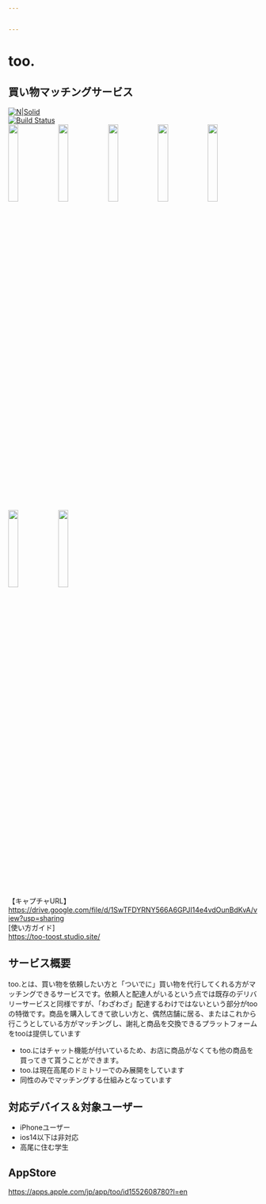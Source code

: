 ```yaml
---


---
```


<h1 id="too.">too.</h1>
<h2 id="買い物マッチングサービス">買い物マッチングサービス</h2>
<p><a href="https://nodesource.com/products/nsolid"><img src="https://cldup.com/dTxpPi9lDf.thumb.png" alt="N|Solid"></a><br>
<a href="https://travis-ci.org/joemccann/dillinger"><img src="https://travis-ci.org/joemccann/dillinger.svg?branch=master" alt="Build Status"></a><br>
<img src="https://lh3.googleusercontent.com/GC0lmJefmHTo6QLTi7-SiHSvuwJICptcKN4pvwBxrn093Z31egOfxyyCZoVjcOMR30JSzSKgO1SNwtyxBj_dwASarFdpc8cBFrsMPmEdl2ZQpLzTvbjZcSHsyeMd2Bv_BRdrpSSvEh65vvXSjU8AIy3Erymp49gSJFFRgqJ8b9bGRpxad_OsoLZjQttAe43MhE2T-NI0-XZ3mamvOSD4WiK_ELDAb6SwheMVdukziRyFYGPP7lS_Rs8ycjCttrzpnTVP00K6mX6GD2hpt4pBvU-66XyRVqnfig327ny-23wOtkXlOk7MtbS_d86dNsg8qhNABo5ediAcLTJLZccBk9ixbC97lrNat0xz02r2GWSrlgswhknxIm6xeWdIUJq0gBSgIoroojapefxpIT5VyQlO59_6dmnykxgLACA9RGXRdLh4MvkqEqrEHIPNoyIs8mLcb0YHC1AycIlpa-oMwNrLs-yCYp_TBFGa-UnXnt6zKQZV5UTwyL8LOZamgW1NKPdXgh3KNNe5_MLt2R4PYS2-1SCqX_7vcY8qt9qz55kuXeHgzx737-pPqdu61XGP_gPMdHgF4LZnwnpE50iJMH_hz9WvJUvLnB1fiKf2lCqtTlWZiPTIQlpJ6pTVwa2FFGjFlzg3lJsC9dTt9OEmrMhepPs6MB7UYGTEDqRoPVt5FantY-a1lSBtQ2i6VJJqZJ-yMdXePiYv8cjcboDeqg=w472-h1000-no?authuser=0" width="20%"><img src="https://lh3.googleusercontent.com/4ml_9N51GV9fTGbaY6EKzY4tjt-3HU8tSmkj5LGJ33NAewIHsPGo0y1OYQsgo4R25_0w4KpGjEsIVf7xx3kxSOJouimuvmi5TpyVGnB930Te6PoNeXcIdYiePD0WMHJawwKkPHicu3j8oOFG3eH07-NUlrlZ5Y-tAraY0PAyALDpykIQxDXSMye0_Cp6jZOr34n6aG1TcCAoZ09AAOCAJiJ_NIuWNKaEK3Slad-xB1E1BAJwrgCtgtB5on9R49DtWV-mWVqVMnNktVuBfmgVb_-J5Vldf-macZNfUB_dWKB0ZEyJNX3-25bQ9V0Cb0P34Fh0wt1hD5EO7un-7Zbmc2QC_CMnKhIHhlhAd53LonUiiesPAqgf9ox7xU98ruqHxBGeO7dnDJ9UmK1AYZeW4FuvGAT_mza0m9Se_D8o-oYt8MvKWPfPt4wkc_CBjMWb3fxU3RMhf9hyErO_Ge4OeHcnd_MRln686Pu6p2rDqti5IUmC4IJ0Zsg_Oal2v4xWlVIGLQBvPVYwkeJs0dY_hcZ2mUifn71z-MlO6Sc9ivQgQdIMA82Fn6uubVEyEDM76cQvaK5WWgCIN14m-NzRqE7EezzM94thOP1SnkM6C-RTF6efYvFaiDJCZh64lkLC128V3fnMJSeRik-SWlQR4_j6cBvJlytA3sMcGbLqdcWI7p6COGH415ftpxcu9j5zSDEJLLK7ENHUhfW-d_1wKw=w638-h1360-no?authuser=0" width="20%"><img src="https://lh3.googleusercontent.com/aMuKVYjZxLEmBx5dNOS8K26uvfm0vByPr7Px4Lbl_L_3FqTFqhbLOFfsTfp_1llNx5euojgaUC23dloSPsLxtpquU_iLt9jFeOFXChqaTJlgKA7ccV_IqR0QqJV-xLTJ5eQFMjXD_CfVRuhfg8aepebOXMHZORCINo5KDkOg-1-CCZdQmeIGZ6zVcCgoC1mezZfbIlTtNOmDYLPZe8PqrhYZ0KNSMwYgjtBAzWorT96JbGmew80Z7m_ooV0b_mCKckG-FyffTuu4AXO5LNApCXKoRHQW0-j38WDnXo0iaqKbPDiJGDZCNxlN3GooC2c3vQZbwttUYhGtx8J0QzNteZht17UQ8iD1Vj8bFB-Hxscjhwp5NTEp6NYjL-eaZCA3IsCP7VgAmrRKTnySPunufFq_tphOx1n65xb1E9u-zJ72u6oCFMAFg6eEjEUYk2a0-sigakJMyhbqDuo1vJWJ-wDl6NqOG5_scnkxu1yZOT5WNiLxymwZQUt_2GvQPVvLFbF-73sOc2KVq7iv29z3CpvX91FtAJ-kqmWBRWDVGJgQixawZ1ok_If1V3ZrH5K_n7pSkZlrmhhQVz6Owh0__6hDpcaeprM3j7GURqFZZlaTw73QHdWF9bPKQNeMz1YITkUQ3QmtbOY4vbQ1VMfmcIQl4hgIu0ICL9SoOYjlhYLHSRdo_g6FCAdhO258JxxWnPoUxpPr6WPZxSYvXk1sqQ=w638-h1356-no?authuser=0" width="20%"><img src="https://lh3.googleusercontent.com/TnVDw4vrjb9GuLuaQOPJv0iv-P5vItCGDgRO3HGcVWm2G8_z6I_EV5iEpzKxW5tYnQFOfVU7JoxelTOADaUnVkcB6w6XGnzDWW7dDO1tuz0416i8Pd8lizDG-0vJKVRP2_xY5vzyUINrYrKUNzVMBvyOq85eNkgEbPS5aux4E4Wmh_05bQzo7f2qFBDETjAUgjUBNOPfWjO2DItQG7iiZxoo3oHrhFsA68GL6qOPIBsP1H1rpVXxbuE1mivZ7dMChXhaX6d_gxcULCRqJkNwk8NlXK11LNX-FRd8nV2UH8KMQk9KLQE7HiGIDQ8br_iobbevaMyl5KoeVlnQbDdpquYwpMv4m4jxSAG_PM2bx_thK-zI2uQD_QJNr03f6hDYEz9BPImRCsZ8Aq9zcGswOQWuzqnReKd1QlHQc6JwgZFil0eCVsUkXB5m5mhj2sWXhE0BqulDN4qHNpnA1AzSIhQ7BcQLWSgWPc0Koap84t11lh5hheHI2cih26LG5kfqZXTeEgduKvNUE6qK6Q_USfWZI0eWMpbGnRrx2MtPbNUDZxuLf07izqSXEbgWjFMCX5LCGEUROgwioo31HDF2az3VfCMmdtl27tHYux-vRmM0h8E-HFdW_ojt3wr5NYFTTeH_cgGFQLzPWFnnXxpGn2yMiDgGxCbwV3F3w1iCeVJMIozSzg5dlGSSC7uXCCrf_IwpkcTmf2A80QQikcUzDw=w652-h1356-no?authuser=0" width="20%"><img src="https://lh3.googleusercontent.com/miKxWUyQCo5utTpn_gAbAdNbhcxYQwE77bBJYVm47Po8n5ZpNX8hwhtRfI1Sd-U4OuGacsYMgaJg8kLhLrrcfFVsy6b_WZHPlFYURubiE2EuRS7KkRY_OFstjSIRsz9ka9Dj2mphl7Xd_Wf-gOaIaBUQDVTItB9DW65ZXxFRcc9ATW6GE3GMo-IyJxEuAWhTCs-2BdeonP2oC8jPRjh9yy1i2G1yFNScEbmVrfyibIEZzx7FXzRhjE5c-YTpWjFZA1i_5-Au33v15RTIO0c2dvZyeV1Askn2ALzd5ADGEd0KMFD53LSYn-deJsLpudSlQ337iFnDL24EBwypKFxLGrSxQ8uUDyRep4TFCxT4HR5j8M9GANB836zc_oF5EmDYaHXwOWAcnGUijwpxZtXOofu2GkVDQ8i4j6l9Wio6SIMyc0OnhzjmDKktJRyxPHEHiMyb3J7LqmX4pWT7oRuewM3l4zadPOxUexmJ99_grT9iQGfn8FnZJDMrqdVHq6AYtGOgZ8Np8sOw54wQ2F7yWg_NjZCZd8cDwSPIrWlCb5PbczjdrpAqk12vmt92UDAr7RssZiZq8U25vQYITm4ZprmdBfcaJSPyTvPY8ji6w2PIcKg4COXl104wAMFtKHxpghSbcKgEDHR1i-l7yqUzCpAXRRXDWnE6sENQDjBCRbhr2pNfCCjXo6V580DxZwREpkVvvngVxzxaGfEUWGjPpw=w644-h1360-no?authuser=0" width="20%"><img src="https://lh3.googleusercontent.com/D99r0KoTCBFH-8N-UCCXa75UDND_PoJjIeD6tS5WpzW2kNESzcCvYiKPIiJJ9hK6IoSXY7ibDVbGzJGDgsg89hDdmudUhk7FOU1PDII9kxRWSFJGPV0rXRn_v-qFUOHsNhwaRt4FFzjxXPrU5jE6qoDC45mwtvddGariJImLu5YKVDRfL8FeDLTXfbTpm-XRynSqpn_nXJrA1CyCIMtBRueuQpO02n81h4naYxApl9OXJiwZUuUyl1k4KCDsPZ5hP9B7vbrnOGp0HRex7HLIVZuE4Nkkx96_xQZCedS1oX8XL9hx61bT41OgH_E2uHPOsS54fXZyyRFItBR2CqYOGRMdI6Hbdz8V7VMg6D_7Bcm09SrkjiRpMZk4BAK4cnlOWBRZ75k6yJep_DC5eWOgaLiLohIs2s3Pa-gOpaXgWYnlV5-1JjgQpHo-dLtCotWAi6wYLKIOL63F60NEqQwG8B0sQKnfevhsRGHldLMif1QfPTEceUo0CiSXGG9rYqKtLxkt8T3idd_Wv7Fe-JbiJEoA3Bne6lZCMHF48KqNbgefkTsGrzpmpW25p4H1L7sJNjQK6k_y09DAGu6RtbKpS6S4JJBVTPEN-fgF7bqm_NsTVUofVz-HOAA1hVHICK8CFGXwloD1htbMVdZpS5I4mA7Xj2THJUh3l3equhZ49SG-ibMB3VEfogfvM1SAO8pIeH60q_dc72yT4ha9VDBh_A=w648-h1360-no?authuser=0" width="20%"><img src="https://lh3.googleusercontent.com/y1nex9-V-OjON_taTc4NIW7fUZt58vgc5W2J3YWEK90pDw7u9Pbub4sLKuVhz5lKbuJyw8p9y57sDYtHq9sHa-RYP9C_JwUW3acXGjbVHE-CmuTxPkfByhFSwT87eqWtDUWc6GNBWVW04awbaKLHuWifmLtkXixcbPNs09BGOqyyDilalF4-ZB1YXXgXLnAgK99T2ub9ELR4UIvr5ys1vxbamdlLiSC644IInamjRgRWTddplGCaeab4mLVIbKpSIST89vACNb4ZvrvNZ8xX2Cm981iJf4FbEl7hDezmG2W_WRQbNnj2FXgH-3N4VKEa_fPNlamSwR4bFXeu0gskw2WOYFyk4ZR8hhLxcP-ihgLFYiU7eX0I7ZAOmrkhqgAOJbzAtNUBmvcYOeI0D60Jft-ghFtQB76INqZ5FuTefsTAvduxSglATk9F9g4614psmxMxfGob6KX-P-VMMP74YZr_-ssCW3Ax7JHPMf35gLBgZHIiC5ka4hnZiONUy4SO4J_729f_P4okwDBeqq0DLxbBFP50PVtH2ohLrzWWgq2b1x_6SVFzV21hxRHke_gsW1eSx8w2bVCU73JQ7JOGJuhmK87o2Cc49IY6gCRm7-xqY8T5WJSvrGK8HsxBO1Pwof26-2eBke90sqW9kjQmweMD721d5ih_NWcciFqXg2PMyBBmtTF1FfCeqy-tAqQUxpBs4JFWXywhk_A2Gzho6g=w1580-h1578-no?authuser=0" width="20%"><br>
【キャプチャURL】<a href="https://drive.google.com/file/d/1SwTFDYRNY566A6GPJI14e4vdOunBdKvA/view?usp=sharing">https://drive.google.com/file/d/1SwTFDYRNY566A6GPJI14e4vdOunBdKvA/view?usp=sharing</a><br>
[使い方ガイド]<br>
<a href="https://too-toost.studio.site/">https://too-toost.studio.site/</a></p>
<h2 id="サービス概要">サービス概要</h2>
<p>too.とは、買い物を依頼したい方と「ついでに」買い物を代行してくれる方がマッチングできるサービスです。依頼人と配達人がいるという点では既存のデリバリーサービスと同様ですが、「わざわざ」配達するわけではないという部分がtooの特徴です。商品を購入してきて欲しい方と、偶然店舗に居る、またはこれから行こうとしている方がマッチングし、謝礼と商品を交換できるプラットフォームをtooは提供しています</p>
<ul>
<li>too.にはチャット機能が付いているため、お店に商品がなくても他の商品を買ってきて貰うことができます。</li>
<li>too.は現在高尾のドミトリーでのみ展開をしています</li>
<li>同性のみでマッチングする仕組みとなっています</li>
</ul>
<h2 id="対応デバイス＆対象ユーザー">対応デバイス＆対象ユーザー</h2>
<ul>
<li>iPhoneユーザー</li>
<li>ios14以下は非対応</li>
<li>高尾に住む学生</li>
</ul>
<h2 id="appstore">AppStore</h2>
<p><a href="https://apps.apple.com/jp/app/too/id1552608780?l=en">https://apps.apple.com/jp/app/too/id1552608780?l=en</a></p>


